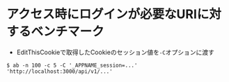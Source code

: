 # アクセス時にログインが必要なURIに対するベンチマーク
- EditThisCookieで取得したCookieのセッション値を`-C`オプションに渡す
```
$ ab -n 100 -c 5 -C '_APPNAME_session=...' 'http://localhost:3000/api/v1/...'
```

